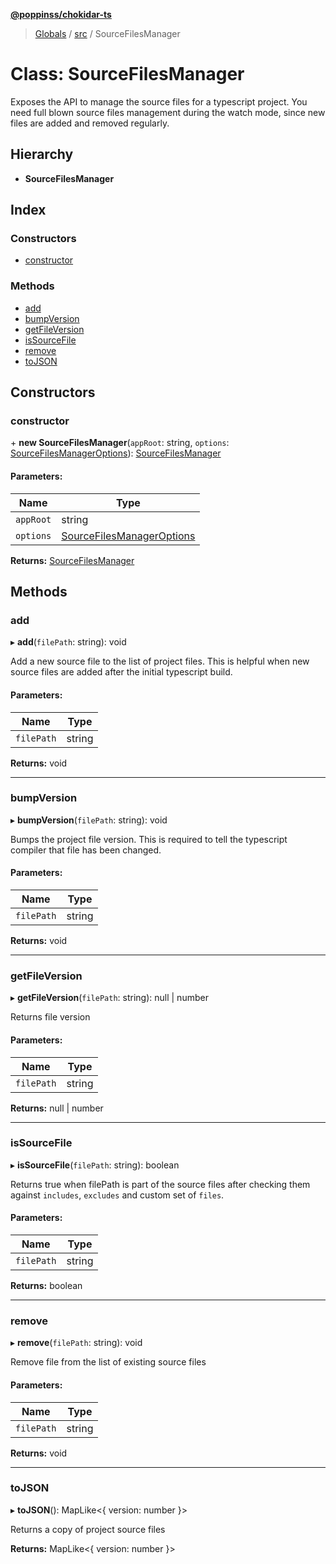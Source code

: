 **[@poppinss/chokidar-ts](../README.md)**

> [Globals](../README.md) / [src](../modules/src.md) / SourceFilesManager

# Class: SourceFilesManager

Exposes the API to manage the source files for a typescript project. You need
full blown source files management during the watch mode, since new files
are added and removed regularly.

## Hierarchy

* **SourceFilesManager**

## Index

### Constructors

* [constructor](src.sourcefilesmanager.md#constructor)

### Methods

* [add](src.sourcefilesmanager.md#add)
* [bumpVersion](src.sourcefilesmanager.md#bumpversion)
* [getFileVersion](src.sourcefilesmanager.md#getfileversion)
* [isSourceFile](src.sourcefilesmanager.md#issourcefile)
* [remove](src.sourcefilesmanager.md#remove)
* [toJSON](src.sourcefilesmanager.md#tojson)

## Constructors

### constructor

\+ **new SourceFilesManager**(`appRoot`: string, `options`: [SourceFilesManagerOptions](../modules/src.md#sourcefilesmanageroptions)): [SourceFilesManager](src.sourcefilesmanager.md)

#### Parameters:

Name | Type |
------ | ------ |
`appRoot` | string |
`options` | [SourceFilesManagerOptions](../modules/src.md#sourcefilesmanageroptions) |

**Returns:** [SourceFilesManager](src.sourcefilesmanager.md)

## Methods

### add

▸ **add**(`filePath`: string): void

Add a new source file to the list of project files. This is helpful
when new source files are added after the initial typescript
build.

#### Parameters:

Name | Type |
------ | ------ |
`filePath` | string |

**Returns:** void

___

### bumpVersion

▸ **bumpVersion**(`filePath`: string): void

Bumps the project file version. This is required to tell the
typescript compiler that file has been changed.

#### Parameters:

Name | Type |
------ | ------ |
`filePath` | string |

**Returns:** void

___

### getFileVersion

▸ **getFileVersion**(`filePath`: string): null \| number

Returns file version

#### Parameters:

Name | Type |
------ | ------ |
`filePath` | string |

**Returns:** null \| number

___

### isSourceFile

▸ **isSourceFile**(`filePath`: string): boolean

Returns true when filePath is part of the source files after checking
them against `includes`, `excludes` and custom set of `files`.

#### Parameters:

Name | Type |
------ | ------ |
`filePath` | string |

**Returns:** boolean

___

### remove

▸ **remove**(`filePath`: string): void

Remove file from the list of existing source files

#### Parameters:

Name | Type |
------ | ------ |
`filePath` | string |

**Returns:** void

___

### toJSON

▸ **toJSON**(): MapLike\<{ version: number  }>

Returns a copy of project source files

**Returns:** MapLike\<{ version: number  }>
